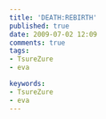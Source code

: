 ```yaml
---
title: 'DEATH:REBIRTH'
published: true
date: 2009-07-02 12:09
comments: true
tags:
- TsureZure
- eva

keywords:
- TsureZure
- eva
---
```

<object width="425" height="344"><param name="movie" value="http://www.youtube.com/v/-hqvCn3tA24&hl=ja&fs=1&"></param><param name="allowFullScreen" value="true"></param><param name="allowscriptaccess" value="always"></param><embed src="http://www.youtube.com/v/-hqvCn3tA24&hl=ja&fs=1&" type="application/x-shockwave-flash" allowscriptaccess="always" allowfullscreen="true" width="425" height="344"></embed></object>

<object width="425" height="344"><param name="movie" value="http://www.youtube.com/v/wzIcK73iG9o&hl=ja&fs=1&"></param><param name="allowFullScreen" value="true"></param><param name="allowscriptaccess" value="always"></param><embed src="http://www.youtube.com/v/wzIcK73iG9o&hl=ja&fs=1&" type="application/x-shockwave-flash" allowscriptaccess="always" allowfullscreen="true" width="425" height="344"></embed></object>